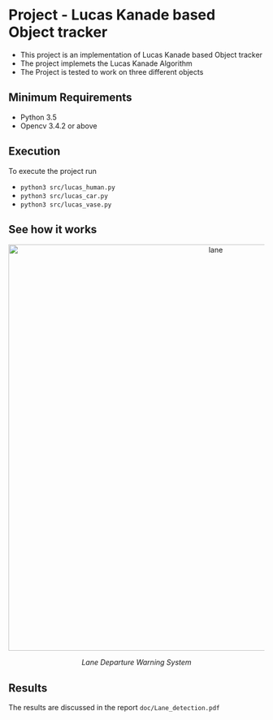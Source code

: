 # Project - Lucas Kanade based Object tracker

* This project is an implementation of Lucas Kanade based Object tracker
* The project implemets the Lucas Kanade Algorithm
* The Project is tested to work on three different objects

## Minimum Requirements
* Python 3.5
* Opencv 3.4.2 or above

## Execution
To execute the project run
* `python3 src/lucas_human.py`
* `python3 src/lucas_car.py`
* `python3 src/lucas_vase.py`

## See how it works

<p align="center">
<img src="images/late_detect.gif" alt="lane" width="800">
</p>
<p align="center">
<em>Lane Departure Warning System</em>
</p>


## Results
The results are discussed in the report `doc/Lane_detection.pdf`

